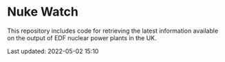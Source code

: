 # Nuke Watch

This repository includes code for retrieving the latest information available on the output of EDF nuclear power plants in the UK.

Last updated: 2022-05-02 15:10